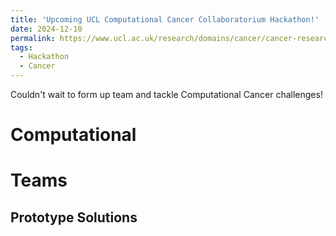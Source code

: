 ```yaml
---
title: 'Upcoming UCL Computational Cancer Collaboratorium Hackathon!'
date: 2024-12-10
permalink: https://www.ucl.ac.uk/research/domains/cancer/cancer-research-ucl/ucl-computational-cancer-collaboratorium
tags:
  - Hackathon
  - Cancer
---
```


Couldn't wait to form up team and tackle Computational Cancer challenges!

Computational
======

Teams
======

Prototype Solutions
------